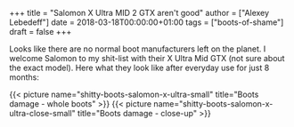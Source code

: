 +++
title = "Salomon X Ultra MID 2 GTX aren't good"
author = ["Alexey Lebedeff"]
date = 2018-03-18T00:00:00+01:00
tags = ["boots-of-shame"]
draft = false
+++

Looks like there are no normal boot manufacturers left on the
planet. I welcome Salomon to my shit-list with their X Ultra Mid
GTX (not sure about the exact model). Here what they look like
after everyday use for just 8 months:

<!--more-->

{{< picture name="shitty-boots-salomon-x-ultra-small" title="Boots damage - whole boots" >}}
{{< picture name="shitty-boots-salomon-x-ultra-close-small" title="Boots damage - close-up" >}}
